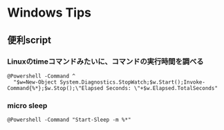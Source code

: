 # Windows Tips


## 便利script


### Linuxのtimeコマンドみたいに、コマンドの実行時間を調べる

```
@Powershell -Command ^
  "$w=New-Object System.Diagnostics.StopWatch;$w.Start();Invoke-Command{%*};$w.Stop();\"Elapsed Seconds: \"+$w.Elapsed.TotalSeconds"
```

### micro sleep

```
@Powershell -Command "Start-Sleep -m %*"
```
